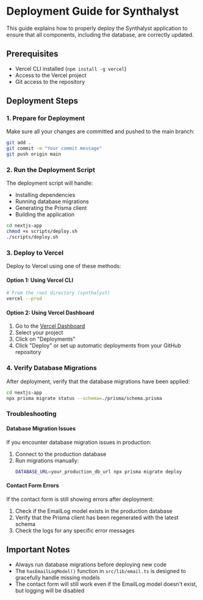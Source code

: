 # Deployment Guide for Synthalyst

This guide explains how to properly deploy the Synthalyst application to ensure that all components, including the database, are correctly updated.

## Prerequisites

- Vercel CLI installed (`npm install -g vercel`)
- Access to the Vercel project
- Git access to the repository

## Deployment Steps

### 1. Prepare for Deployment

Make sure all your changes are committed and pushed to the main branch:

```bash
git add .
git commit -m "Your commit message"
git push origin main
```

### 2. Run the Deployment Script

The deployment script will handle:

- Installing dependencies
- Running database migrations
- Generating the Prisma client
- Building the application

```bash
cd nextjs-app
chmod +x scripts/deploy.sh
./scripts/deploy.sh
```

### 3. Deploy to Vercel

Deploy to Vercel using one of these methods:

#### Option 1: Using Vercel CLI

```bash
# From the root directory (synthalyst)
vercel --prod
```

#### Option 2: Using Vercel Dashboard

1. Go to the [Vercel Dashboard](https://vercel.com)
2. Select your project
3. Click on "Deployments"
4. Click "Deploy" or set up automatic deployments from your GitHub repository

### 4. Verify Database Migrations

After deployment, verify that the database migrations have been applied:

```bash
cd nextjs-app
npx prisma migrate status --schema=./prisma/schema.prisma
```

### Troubleshooting

#### Database Migration Issues

If you encounter database migration issues in production:

1. Connect to the production database
2. Run migrations manually:
   ```bash
   DATABASE_URL=your_production_db_url npx prisma migrate deploy
   ```

#### Contact Form Errors

If the contact form is still showing errors after deployment:

1. Check if the EmailLog model exists in the production database
2. Verify that the Prisma client has been regenerated with the latest schema
3. Check the logs for any specific error messages

## Important Notes

- Always run database migrations before deploying new code
- The `hasEmailLogModel()` function in `src/lib/email.ts` is designed to gracefully handle missing models
- The contact form will still work even if the EmailLog model doesn't exist, but logging will be disabled

